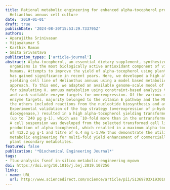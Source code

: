 ```yaml
---
title: Rational metabolic engineering for enhanced alpha-tocopherol production in
  Helianthus annuus cell culture
date: '2019-01-01'
draft: true
publishDate: '2024-08-30T15:53:29.733795Z'
authors:
- Aparajitha Srinivasan
- Vijayakumar S
- Karthik Raman
- Smita Srivastava
publication_types: ['article-journal']
abstract: Alpha-tocopherol, an essential dietary supplement, synthesized by photosynthetic
  organisms is the most biologically active antioxidant component of vitamin E in
  humans. Attempts to improve the yield of alpha-tocopherol using plant cell cultures
  has gained significance in recent years. Here, we developed a high alpha-tocopherol
  yielding cell line of Helianthus annuus using a model based metabolic engineering
  approach. To this end, we adapted an available genome-scale model of Arabidopsis
  for simulating H. annuus metabolism using constraint-based analysis to identify
  and rank suitable enzyme targets for overexpression. Of the various model-predicted
  enzyme targets, majority belonged to the vitamin E pathway and the MEP pathway while
  the others included reactions from the nucleotide biosynthesis and amino acid metabolism.
  Experimental validation of the top strategy (overexpression of p-hydroxyphenylpyruvate
  dioxygenase,) resulted in a high alpha-tocopherol yielding transformed cell line
  (up to ˜240 µg g-1), which was ˜10-fold more than in the untransformed cell line.
  A cell suspension was developed from the selected transformed cell line for in vitro
  production of alpha-tocopherol, which resulted in a maximum alpha-tocopherol yield
  of 412.2 µg g-1 and titre of 6.4 mg L-1.We thus demonstrate the utility of model-based
  metabolic engineering for multi-fold yield enhancement of commercially important
  plant secondary metabolites.
featured: false
publication: '*Biochemical Engineering Journal*'
tags:
- flux-analysis fseof in-silico metabolic-engineering myown
doi: https://doi.org/10.1016/j.bej.2019.107256
links:
- name: URL
  url: http://www.sciencedirect.com/science/article/pii/S1369703X19301834
---
```


